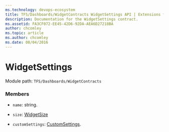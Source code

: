 ```yaml
---
ms.technology: devops-ecosystem
title: TFS/Dashboards/WidgetContracts WidgetSettings API | Extensions for Azure DevOps Services
description: Documentation for the WidgetSettings contract.
ms.assetid: FA3CF072-EE45-42D6-92DA-AEA6D27218BA
author: chcomley
ms.topic: article
ms.author: chcomley
ms.date: 08/04/2016
---
```


# WidgetSettings

Module path: `TFS/Dashboards/WidgetContracts`

### Members

* `name`: string.

* `size`: [WidgetSize](./WidgetSize.md)

* `customSettings`: [CustomSettings](./CustomSettings.md).

